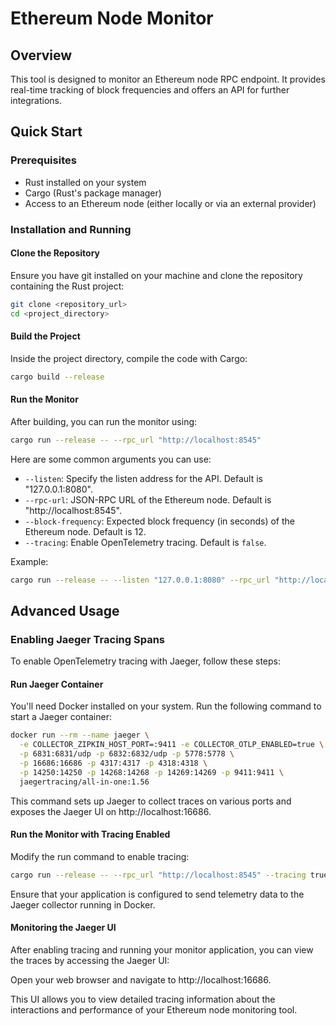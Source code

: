 # Ethereum Node Monitor

## Overview

This tool is designed to monitor an Ethereum node RPC endpoint. It provides real-time tracking of block frequencies and offers an API for further integrations.

## Quick Start

### Prerequisites

* Rust installed on your system
* Cargo (Rust's package manager)
* Access to an Ethereum node (either locally or via an external provider)

### Installation and Running

#### Clone the Repository

Ensure you have git installed on your machine and clone the repository containing the Rust project:

```bash
git clone <repository_url>
cd <project_directory>
```

#### Build the Project

Inside the project directory, compile the code with Cargo:

```bash
cargo build --release
```

#### Run the Monitor

After building, you can run the monitor using:

```bash
cargo run --release -- --rpc_url "http://localhost:8545"
```

Here are some common arguments you can use:

* `--listen`: Specify the listen address for the API. Default is "127.0.0.1:8080".
* `--rpc-url`: JSON-RPC URL of the Ethereum node. Default is "http://localhost:8545".
* `--block-frequency`: Expected block frequency (in seconds) of the Ethereum node. Default is 12.
* `--tracing`: Enable OpenTelemetry tracing. Default is `false`.

Example:

```bash
cargo run --release -- --listen "127.0.0.1:8080" --rpc_url "http://localhost:8545" --block_frequency 12 --tracing false
```

## Advanced Usage

### Enabling Jaeger Tracing Spans

To enable OpenTelemetry tracing with Jaeger, follow these steps:

#### Run Jaeger Container

You'll need Docker installed on your system. Run the following command to start a Jaeger container:

```bash
docker run --rm --name jaeger \
  -e COLLECTOR_ZIPKIN_HOST_PORT=:9411 -e COLLECTOR_OTLP_ENABLED=true \
  -p 6831:6831/udp -p 6832:6832/udp -p 5778:5778 \
  -p 16686:16686 -p 4317:4317 -p 4318:4318 \
  -p 14250:14250 -p 14268:14268 -p 14269:14269 -p 9411:9411 \
  jaegertracing/all-in-one:1.56
```

This command sets up Jaeger to collect traces on various ports and exposes the Jaeger UI on http://localhost:16686.

#### Run the Monitor with Tracing Enabled

Modify the run command to enable tracing:

```bash
cargo run --release -- --rpc_url "http://localhost:8545" --tracing true
```

Ensure that your application is configured to send telemetry data to the Jaeger collector running in Docker.

#### Monitoring the Jaeger UI

After enabling tracing and running your monitor application, you can view the traces by accessing the Jaeger UI:

Open your web browser and navigate to http://localhost:16686.

This UI allows you to view detailed tracing information about the interactions and performance of your Ethereum node monitoring tool.